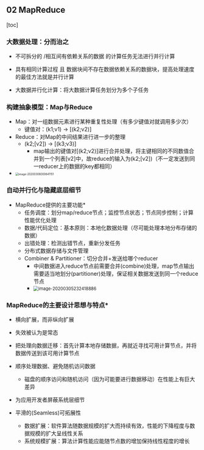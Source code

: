 ## 02 MapReduce

[toc]

### 大数据处理：分而治之

+ 不可拆分的 /相互间有依赖关系的数据 的计算任务无法进行并行计算
+ 具有相同计算过程 且 数据块间不存在数据依赖关系的数据块，提高处理速度的最佳方法就是并行计算

+ 大数据并行化计算：将大数据计算任务划分为多个子任务

### 构建抽象模型：Map与Reduce

+ Map：对一组数据元素进行某种重复性处理（有多少键值对就调用多少次）
  + 键值对：(k1;v1) -> [(k2;v2)]
+ Reduce：对Map的中间结果进行进一步的整理
  + (k2;[v2]) ->  [(k3;v3)]
    + map输出的键值对[(k2;v2)]进行合并处理，将主键相同的不同数值合并到一个列表[v2]中，故reduce的输入为(k2;[v2])（不一定发送到同一reducer上的数据的key都相同）
+ <img src="C:\Users\lenovo\AppData\Roaming\Typora\typora-user-images\image-20200306000641151.png" alt="image-20200306000641151" style="zoom:50%;" />

### 自动并行化与隐藏底层细节

+ MapReduce提供的主要功能*
  + 任务调度：划分map/reduce节点；监控节点状态；节点同步控制；计算性能优化处理
  + 数据/代码定位：基本原则：本地化数据处理（尽可能处理本地分布存储的数据）
  + 出错处理：检测出错节点，重新分发任务
  + 分布式数据存储与文件管理
  + Combiner & Partitioner：切分合并+发送给哪个reducer
    + 中间数据进入reduce节点前需要合并(combine)处理，map节点输出需要适当地划分(partitioner)处理，保证相关数据发送到同一个reduce节点
    + <img src="C:\Users\lenovo\AppData\Roaming\Typora\typora-user-images\image-20200305232418886.png" alt="image-20200305232418886" style="zoom:80%;" />

### MapReduce的主要设计思想与特点*

+ 横向扩展，而非纵向扩展

+ 失效被认为是常态

+ 把处理向数据迁移：首先计算本地存储数据，再就近寻找可用计算节点，并将数据传送到该可用计算节点

+ 顺序处理数据、避免随机访问数据

  + 磁盘的顺序访问和随机访问（因为可能要进行数据移动）在性能上有巨大差异

+ 为应用开发者屏蔽系统层细节

+ 平滑的(Seamless)可拓展性

  + 数据扩展：软件算法随数据规模的扩大而持续有效，性能的下降程度与数据规模的扩大呈线性关系
  + 系统规模扩展：算法计算性能应能随节点数的增加保持线性程度的增长

  

